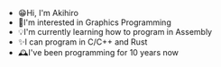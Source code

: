 - 😁Hi, I'm Akihiro
- 👾I'm interested in Graphics Programming
- 💡I'm currently learning how to program in Assembly
- ✨I can program in C/C++ and Rust
- 🕰️I've been programming for 10 years now
